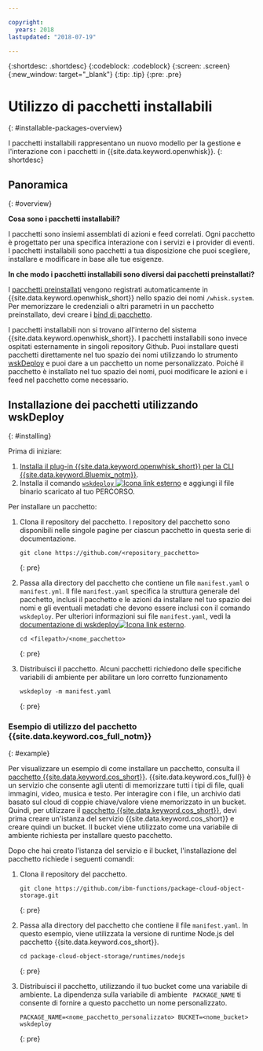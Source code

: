 ```yaml
---

copyright:
  years: 2018
lastupdated: "2018-07-19"

---
```


{:shortdesc: .shortdesc}
{:codeblock: .codeblock}
{:screen: .screen}
{:new_window: target="_blank"}
{:tip: .tip}
{:pre: .pre}

# Utilizzo di pacchetti installabili
{: #installable-packages-overview}

I pacchetti installabili rappresentano un nuovo modello per la gestione e l'interazione con i pacchetti in {{site.data.keyword.openwhisk}}.
{: shortdesc}

## Panoramica
{: #overview}

**Cosa sono i pacchetti installabili?**

I pacchetti sono insiemi assemblati di azioni e feed correlati. Ogni pacchetto è progettato per una specifica interazione con i servizi e i provider di eventi. I pacchetti installabili sono pacchetti a tua disposizione che puoi scegliere, installare e modificare in base alle tue esigenze.

**In che modo i pacchetti installabili sono diversi dai pacchetti preinstallati?**

I [pacchetti preinstallati](openwhisk_packages.html#browse-packages) vengono registrati automaticamente in {{site.data.keyword.openwhisk_short}} nello spazio dei nomi `/whisk.system`. Per memorizzare le credenziali o altri parametri in un pacchetto preinstallato, devi creare i [bind di pacchetto](openwhisk_packages.html#openwhisk_package_bind).

I pacchetti installabili non si trovano all'interno del sistema {{site.data.keyword.openwhisk_short}}. I pacchetti installabili sono invece ospitati esternamente in singoli repository Github. Puoi installare questi pacchetti direttamente nel tuo spazio dei nomi utilizzando lo strumento [wskDeploy](https://github.com/apache/incubator-openwhisk-wskdeploy#whisk-deploy-wskdeploy) e puoi dare a un pacchetto un nome personalizzato. Poiché il pacchetto è installato nel tuo spazio dei nomi, puoi modificare le azioni e i feed nel pacchetto come necessario.

## Installazione dei pacchetti utilizzando wskDeploy
{: #installing}

Prima di iniziare:
  1. [Installa il plug-in {{site.data.keyword.openwhisk_short}} per la CLI {{site.data.keyword.Bluemix_notm}}](bluemix_cli.html#cloudfunctions_cli).
  2. Installa il comando [`wskdeploy` ![Icona link esterno](../icons/launch-glyph.svg "Icona link esterno")](https://github.com/apache/incubator-openwhisk-wskdeploy/releases) e aggiungi il file binario scaricato al tuo PERCORSO.

Per installare un pacchetto:

1. Clona il repository del pacchetto. I repository del pacchetto sono disponibili nelle singole pagine per ciascun pacchetto in questa serie di documentazione.
    ```
    git clone https://github.com/<repository_pacchetto>
    ```
    {: pre}

2. Passa alla directory del pacchetto che contiene un file `manifest.yaml` o `manifest.yml`. Il file `manifest.yaml` specifica la struttura generale del pacchetto, inclusi il pacchetto e le azioni da installare nel tuo spazio dei nomi e gli eventuali metadati che devono essere inclusi con il comando `wskdeploy`. Per ulteriori informazioni sui file `manifest.yaml`, vedi la [documentazione di wskdeploy![Icona link esterno](../icons/launch-glyph.svg "EIcona link esterno")](https://github.com/apache/incubator-openwhisk-wskdeploy/blob/master/docs/programming_guide.md#wskdeploy-utility-by-example).
    ```
    cd <filepath>/<nome_pacchetto>
    ```
    {: pre}

3. Distribuisci il pacchetto. Alcuni pacchetti richiedono delle specifiche variabili di ambiente per abilitare un loro corretto funzionamento
    ```
    wskdeploy -m manifest.yaml
    ```
    {: pre}

### Esempio di utilizzo del pacchetto {{site.data.keyword.cos_full_notm}}
{: #example}

Per visualizzare un esempio di come installare un pacchetto, consulta il [pacchetto {{site.data.keyword.cos_short}}](cloud_object_storage_actions.html). {{site.data.keyword.cos_full}} è un servizio che consente agli utenti di memorizzare tutti i tipi di file, quali immagini, video, musica e testo. Per interagire con i file, un archivio dati basato sul cloud di coppie chiave/valore viene memorizzato in un bucket. Quindi, per utilizzare il [pacchetto {{site.data.keyword.cos_short}}](cloud_object_storage_actions.html), devi prima creare un'istanza del servizio {{site.data.keyword.cos_short}} e creare quindi un bucket. Il bucket viene utilizzato come una variabile di ambiente richiesta per installare questo pacchetto.

Dopo che hai creato l'istanza del servizio e il bucket, l'installazione del pacchetto richiede i seguenti comandi:

1. Clona il repository del pacchetto.
    ```
    git clone https://github.com/ibm-functions/package-cloud-object-storage.git
    ```
    {: pre}

2. Passa alla directory del pacchetto che contiene il file `manifest.yaml`. In questo esempio, viene utilizzata la versione di runtime Node.js del pacchetto {{site.data.keyword.cos_short}}.
    ```
    cd package-cloud-object-storage/runtimes/nodejs
    ```
    {: pre}

3. Distribuisci il pacchetto, utilizzando il tuo bucket come una variabile di ambiente. La dipendenza sulla variabile di ambiente ` PACKAGE_NAME` ti consente di fornire a questo pacchetto un nome personalizzato.
    ```
    PACKAGE_NAME=<nome_pacchetto_personalizzato> BUCKET=<nome_bucket> wskdeploy
    ```
    {: pre}
